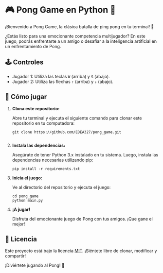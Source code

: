 # 🎮 Pong Game en Python 🐢

¡Bienvenido a Pong Game, la clásica batalla de ping pong en tu terminal! 🏓

¿Estás listo para una emocionante competencia multijugador? En este juego, podrás enfrentarte a un amigo o desafiar a la inteligencia artificial en un enfrentamiento de Pong.

## 🕹️ Controles
- Jugador 1: Utiliza las teclas `W` (arriba) y `S` (abajo).
- Jugador 2: Utiliza las flechas `↑` (arriba) y `↓` (abajo).

## 🚀 Cómo jugar
1. **Clona este repositorio:**

   Abre tu terminal y ejecuta el siguiente comando para clonar este repositorio en tu computadora:

   ```shell
   git clone https://github.com/EDEA327/pong_game.git


2. **Instala las dependencias:**

   Asegúrate de tener Python 3.x instalado en tu sistema. Luego, instala las dependencias necesarias utilizando pip:

   ```shell
   pip install -r requirements.txt
   ```

3. **Inicia el juego:**

   Ve al directorio del repositorio y ejecuta el juego:

   ```shell
   cd pong_game
   python main.py
   ```

4. **¡A jugar!**

   Disfruta del emocionante juego de Pong con tus amigos. ¡Que gane el mejor!

## 📜 Licencia
Este proyecto está bajo la licencia [MIT](LICENSE). ¡Siéntete libre de clonar, modificar y compartir!

¡Diviértete jugando al Pong! 🎉


